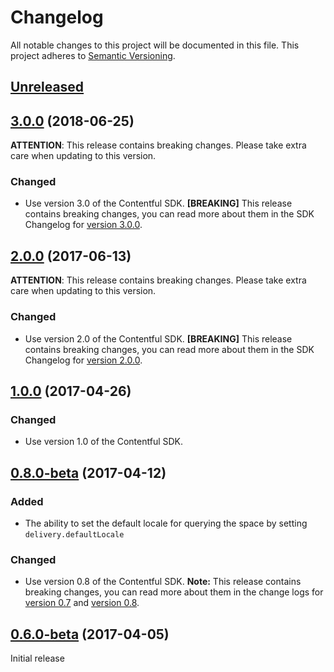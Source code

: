 # Changelog

All notable changes to this project will be documented in this file.
This project adheres to [Semantic Versioning](http://semver.org/).

## [Unreleased](https://github.com/contentful/contentful-laravel/compare/3.0.0...HEAD)

## [3.0.0](https://github.com/contentful/contentful-laravel/tree/3.0.0) (2018-06-25)

**ATTENTION**: This release contains breaking changes. Please take extra care when updating to this version.

### Changed
* Use version 3.0 of the Contentful SDK. **[BREAKING]** This release contains breaking changes, you can read more about them in the SDK Changelog for [version 3.0.0](https://github.com/contentful/contentful.php/releases/tag/3.0.0).

## [2.0.0](https://github.com/contentful/contentful-laravel/tree/2.0.0) (2017-06-13)

**ATTENTION**: This release contains breaking changes. Please take extra care when updating to this version.

### Changed
* Use version 2.0 of the Contentful SDK. **[BREAKING]** This release contains breaking changes, you can read more about them in the SDK Changelog for [version 2.0.0](https://github.com/contentful/contentful.php/releases/tag/2.0.0).

## [1.0.0](https://github.com/contentful/contentful-laravel/tree/1.0.0) (2017-04-26)

### Changed
* Use version 1.0 of the Contentful SDK.

## [0.8.0-beta](https://github.com/contentful/contentful-laravel/tree/0.8.0-beta) (2017-04-12)

### Added
* The ability to set the default locale for querying the space by setting `delivery.defaultLocale`

### Changed
* Use version 0.8 of the Contentful SDK. **Note:** This release contains breaking changes, you can read more about them
in the change logs for [version 0.7](https://github.com/contentful/contentful.php/releases/tag/0.7.0-beta) and [version 0.8](https://github.com/contentful/contentful.php/releases/tag/0.8.0-beta).

## [0.6.0-beta](https://github.com/contentful/contentful-laravel/tree/0.6.0-beta) (2017-04-05)

Initial release
